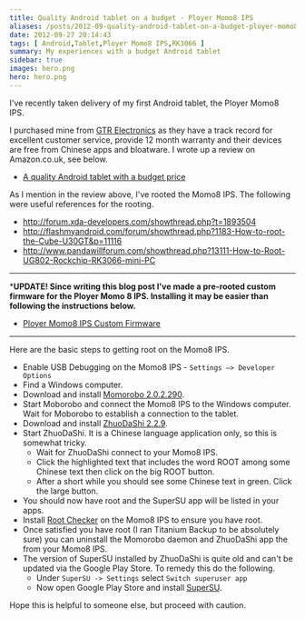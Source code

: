 ```yaml
---
title: Quality Android tablet on a budget - Ployer Momo8 IPS
aliases: /posts/2012-09-quality-android-tablet-on-a-budget-ployer-momo8-ips
date: 2012-09-27 20:14:43
tags: [ Android,Tablet,Ployer Momo8 IPS,RK3066 ]
summary: My experiences with a budget Android tablet
sidebar: true
images: hero.png
hero: hero.png
---
```


I've recently taken delivery of my first Android tablet, the Ployer Momo8 IPS.

I purchased mine from [GTR Electronics](http://www.gtrelectronics.co.uk/) as
they have a track record for excellent customer service, provide 12 month warranty
and their devices are free from Chinese apps and bloatware. I wrote up a review on
Amazon.co.uk, see below.

  * [A quality Android tablet with a budget price](http://www.amazon.co.uk/review/R1SWPZCIRMQ65L/ref=cm_cr_pr_perm?ie=UTF8&ASIN=B0096DKGJW&linkCode=&nodeID=&tag=)

As I mention in the review above, I've rooted the Momo8 IPS. The following were
useful references for the rooting.

  * <http://forum.xda-developers.com/showthread.php?t=1893504>
  * <http://flashmyandroid.com/forum/showthread.php?1183-How-to-root-the-Cube-U30GT&p=11116>
  * <http://www.pandawillforum.com/showthread.php?13111-How-to-Root-UG802-Rockchip-RK3066-mini-PC>

-------------------------------------------------------------------------------
***UPDATE! Since writing this blog post I've made a pre-rooted custom firmware
for the Ployer Momo 8 IPS. Installing it may be easier than following the
instructions below.**

  * [Ployer Momo8 IPS Custom Firmware](/posts/2013-03-ployer-momo8-ips-custom-firmware/)

-------------------------------------------------------------------------------

Here are the basic steps to getting root on the Momo8 IPS.

  * Enable USB Debugging on the Momo8 IPS - `Settings –> Developer Options`
  * Find a Windows computer.
  * Download and install [Momorobo 2.0.2.290](http://download.moborobo.com/download/Client/MoboroboSetup_V2.0.2.290(Moborobo_En_official).exe).
  * Start Moborobo and connect the Momo8 IPS to the Windows computer.
  Wait for Moborobo to establish a connection to the tablet.
  * Download and install [ZhuoDaShi 2.2.9](http://static.opda.com/zhuodashi/ZhuoDaShi-2.2.9-setup.exe).
  * Start ZhuoDaShi. It is a Chinese language application only, so this is somewhat tricky.
    * Wait for ZhuoDaShi connect to your Momo8 IPS.
    * Click the highlighted text that includes the word ROOT among some Chinese text then click on the big ROOT button.
    * After a short while you should see some Chinese text in green. Click the large button.
  * You should now have root and the SuperSU app will be listed in your apps.
  * Install [Root Checker](https://play.google.com/store/apps/details?id=com.joeykrim.rootcheck)
  on the Momo8 IPS to ensure you have root.
  * Once satisfied you have root (I ran Titanium Backup to be absolutely sure)
  you can uninstall the Momorobo daemon and ZhuoDaShi app the from your Momo8 IPS.
  * The version of SuperSU installed by ZhuoDaShi is quite old and can't be
  updated via the Google Play Store. To remedy this do the following.
    * Under `SuperSU -> Settings` select `Switch superuser app`
    * Now open Google Play Store and install [SuperSU](https://play.google.com/store/apps/details?id=eu.chainfire.supersu).

Hope this is helpful to someone else, but proceed with caution.
